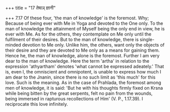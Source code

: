 +++
title = "17 तेषाञ् ज्ञानी"

+++
7.17 Of these four, 'the man of knowledge' is the foremost. Why; Because of being ever with Me in Yoga and devoted to the One only. To the man of knowledge the attainment of Myself being the only end in view, he is ever with Me. As for the others, they contemplate on Me only until the fulfilment of their desires. But to the man of knowledge, there is single-minded devotion to Me only. Unlike him, the others, want only the objects of their desire and they are devoted to Me only as a means for gaining them. Hence he, the man of knowledge, alone is the foremost.
Further I am very dear to the man of knowledge. Here the term 'artha' in relation to the expression 'athyartham' denotes 'what cannot be expressed adeately.' That is, even I, the omniscient and omnipotent, is unable to express how much I am dear to the Jnanin, since there is no such limit as 'this much' for this love. Such is the meaning. As in the case of Prahlada, the foremost among men of knowledge, it is said: 'But he with his thoughts firmly fixed on Krsna while being bitten by the great serpents, felt no pain from the wounds, being immersed in rapturous recollections of Him' (V. P., 1.17.39). I reciprocate this love infinitely.
